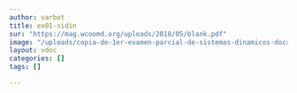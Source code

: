 ```yaml
---
author: varbot
title: ex01-sidin
sur: "https://mag.wcoomd.org/uploads/2018/05/blank.pdf"
image: "/uploads/copia-de-1er-examen-parcial-de-sistemas-dinamicos-docx-documentos-de-google-google-chrome.jpg"
layout: vdoc
categories: []
tags: []

---
```

